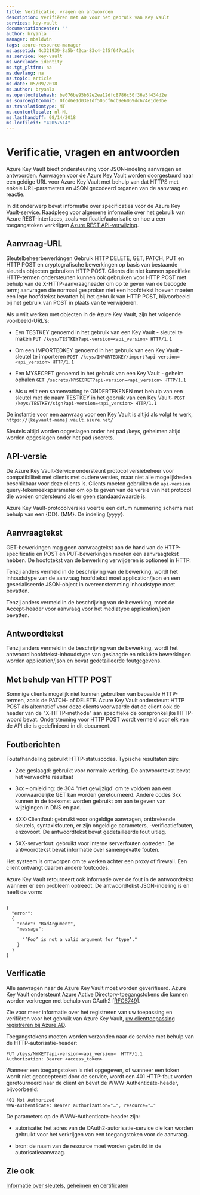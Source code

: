 ```yaml
---
title: Verificatie, vragen en antwoorden
description: Verifiëren met AD voor het gebruik van Key Vault
services: key-vault
documentationcenter: ''
author: bryanla
manager: mbaldwin
tags: azure-resource-manager
ms.assetid: 4c321939-8a5b-42ca-83c4-2f5f647ca13e
ms.service: key-vault
ms.workload: identity
ms.tgt_pltfrm: na
ms.devlang: na
ms.topic: article
ms.date: 05/09/2018
ms.author: bryanla
ms.openlocfilehash: be076be95b62e2ea12dfc8786c50f36a5f434d2e
ms.sourcegitcommit: 0fcd6e1d03e1df505cf6cb9e6069dc674e1de0be
ms.translationtype: MT
ms.contentlocale: nl-NL
ms.lasthandoff: 08/14/2018
ms.locfileid: "42057514"
---
```

# <a name="authentication-requests-and-responses"></a>Verificatie, vragen en antwoorden

Azure Key Vault biedt ondersteuning voor JSON-indeling aanvragen en antwoorden. Aanvragen voor de Azure Key Vault worden doorgestuurd naar een geldige URL voor Azure Key Vault met behulp van dat HTTPS met enkele URL-parameters en JSON gecodeerd organen van de aanvraag en reactie.

In dit onderwerp bevat informatie over specificaties voor de Azure Key Vault-service. Raadpleeg voor algemene informatie over het gebruik van Azure REST-interfaces, zoals verificatie/autorisatie en hoe u een toegangstoken verkrijgen [Azure REST API-verwijzing](https://docs.microsoft.com/rest/api/azure).

## <a name="request-url"></a>Aanvraag-URL  
 Sleutelbeheerbewerkingen Gebruik HTTP DELETE, GET, PATCH, PUT en HTTP POST en cryptografische bewerkingen op basis van bestaande sleutels objecten gebruiken HTTP POST. Clients die niet kunnen specifieke HTTP-termen ondersteunen kunnen ook gebruiken voor HTTP POST met behulp van de X-HTTP-aanvraagheader om op te geven van de beoogde term; aanvragen die normaal gesproken niet een hoofdtekst hoeven moeten een lege hoofdtekst bevatten bij het gebruik van HTTP POST, bijvoorbeeld bij het gebruik van POST in plaats van te verwijderen.  

 Als u wilt werken met objecten in de Azure Key Vault, zijn het volgende voorbeeld-URL's:  

-   Een TESTKEY genoemd in het gebruik van een Key Vault - sleutel te maken `PUT /keys/TESTKEY?api-version=<api_version> HTTP/1.1`  

-   Om een IMPORTEDKEY genoemd in het gebruik van een Key Vault - sleutel te importeren `POST /keys/IMPORTEDKEY/import?api-version=<api_version> HTTP/1.1`  

-   Een MYSECRET genoemd in het gebruik van een Key Vault - geheim ophalen `GET /secrets/MYSECRET?api-version=<api_version> HTTP/1.1`  

-   Als u wilt een samenvatting te ONDERTEKENEN met behulp van een sleutel met de naam TESTKEY in het gebruik van een Key Vault- `POST /keys/TESTKEY/sign?api-version=<api_version> HTTP/1.1`  

 De instantie voor een aanvraag voor een Key Vault is altijd als volgt te werk,  `https://{keyvault-name}.vault.azure.net/`  

 Sleutels altijd worden opgeslagen onder het pad /keys, geheimen altijd worden opgeslagen onder het pad /secrets.  

## <a name="api-version"></a>API-versie  
 De Azure Key Vault-Service ondersteunt protocol versiebeheer voor compatibiliteit met clients met oudere versies, maar niet alle mogelijkheden beschikbaar voor deze clients is. Clients moeten gebruiken de `api-version` query-tekenreeksparameter om op te geven van de versie van het protocol die worden ondersteund als er geen standaardwaarde is.  

 Azure Key Vault-protocolversies voert u een datum nummering schema met behulp van een {DD}. {MM}. De indeling {yyyy}.  

## <a name="request-body"></a>Aanvraagtekst  
 GET-bewerkingen mag geen aanvraagtekst aan de hand van de HTTP-specificatie en POST en PUT-bewerkingen moeten een aanvraagtekst hebben. De hoofdtekst van de bewerking verwijderen is optioneel in HTTP.  

 Tenzij anders vermeld in de beschrijving van de bewerking, wordt het inhoudstype van de aanvraag hoofdtekst moet application/json en een geserialiseerde JSON-object in overeenstemming inhoudstype moet bevatten.  

 Tenzij anders vermeld in de beschrijving van de bewerking, moet de Accept-header voor aanvraag voor het mediatype application/json bevatten.  

## <a name="response-body"></a>Antwoordtekst  
 Tenzij anders vermeld in de beschrijving van de bewerking, wordt het antwoord hoofdtekst-inhoudstype van geslaagde en mislukte bewerkingen worden application/json en bevat gedetailleerde foutgegevens.  

## <a name="using-http-post"></a>Met behulp van HTTP POST  
 Sommige clients mogelijk niet kunnen gebruiken van bepaalde HTTP-termen, zoals de PATCH- of DELETE. Azure Key Vault ondersteunt HTTP POST als alternatief voor deze clients voorwaarde dat de client ook de header van de "X-HTTP-methode" aan specifieke de oorspronkelijke HTTP-woord bevat. Ondersteuning voor HTTP POST wordt vermeld voor elk van de API die is gedefinieerd in dit document.  

## <a name="error-responses"></a>Foutberichten  
 Foutafhandeling gebruikt HTTP-statuscodes. Typische resultaten zijn:  

-   2xx: geslaagd: gebruikt voor normale werking. De antwoordtekst bevat het verwachte resultaat  

-   3xx – omleiding: de 304 "niet gewijzigd' om te voldoen aan een voorwaardelijke GET kan worden geretourneerd. Andere codes 3xx kunnen in de toekomst worden gebruikt om aan te geven van wijzigingen in DNS en pad.  

-   4XX-Clientfout: gebruikt voor ongeldige aanvragen, ontbrekende sleutels, syntaxisfouten, er zijn ongeldige parameters, -verificatiefouten, enzovoort. De antwoordtekst bevat gedetailleerde fout uitleg.  

-   5XX-serverfout: gebruikt voor interne serverfouten optreden. De antwoordtekst bevat informatie over samengevatte fouten.  

 Het systeem is ontworpen om te werken achter een proxy of firewall. Een client ontvangt daarom andere foutcodes.  

 Azure Key Vault retourneert ook informatie over de fout in de antwoordtekst wanneer er een probleem optreedt. De antwoordtekst JSON-indeling is en heeft de vorm:  

```  

{  
  "error":  
  {  
    "code": "BadArgument",  
    "message":  

      "’Foo’ is not a valid argument for ‘type’."  
    }  
  }  
}  

```  

## <a name="authentication"></a>Verificatie  
 Alle aanvragen naar de Azure Key Vault moet worden geverifieerd. Azure Key Vault ondersteunt Azure Active Directory-toegangstokens die kunnen worden verkregen met behulp van OAuth2 [[RFC6749](http://tools.ietf.org/html/rfc6749)]. 
 
 Zie voor meer informatie over het registreren van uw toepassing en verifiëren voor het gebruik van Azure Key Vault, [uw clienttoepassing registreren bij Azure AD](https://docs.microsoft.com/rest/api/azure/index#register-your-client-application-with-azure-ad).
 
 Toegangstokens moeten worden verzonden naar de service met behulp van de HTTP-autorisatie-header:  

```  
PUT /keys/MYKEY?api-version=<api_version>  HTTP/1.1  
Authorization: Bearer <access_token>  

```  

 Wanneer een toegangstoken is niet opgegeven, of wanneer een token wordt niet geaccepteerd door de service, wordt een 401 HTTP-fout worden geretourneerd naar de client en bevat de WWW-Authenticate-header, bijvoorbeeld:  

```  
401 Not Authorized  
WWW-Authenticate: Bearer authorization="…", resource="…"  

```  

 De parameters op de WWW-Authenticate-header zijn:  

-   autorisatie: het adres van de OAuth2-autorisatie-service die kan worden gebruikt voor het verkrijgen van een toegangstoken voor de aanvraag.  

-   bron: de naam van de resource moet worden gebruikt in de autorisatieaanvraag.  

## <a name="see-also"></a>Zie ook  
 [Informatie over sleutels, geheimen en certificaten](about-keys-secrets-and-certificates.md)
